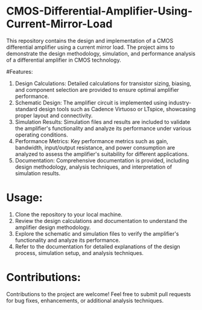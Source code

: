 # CMOS-Differential-Amplifier-Using-Current-Mirror-Load
This repository contains the design and implementation of a CMOS differential amplifier using a current mirror load. The project aims to demonstrate the design methodology, simulation, and performance analysis of a differential amplifier in CMOS technology.

#Features:
1. Design Calculations: Detailed calculations for transistor sizing, biasing, and component selection are provided to ensure optimal amplifier performance.
2. Schematic Design: The amplifier circuit is implemented using industry-standard design tools such as Cadence Virtuoso or LTspice, showcasing proper layout and connectivity.
3. Simulation Results: Simulation files and results are included to validate the amplifier's functionality and analyze its performance under various operating conditions.
4. Performance Metrics: Key performance metrics such as gain, bandwidth, input/output resistance, and power consumption are analyzed to assess the amplifier's suitability for different applications.
5. Documentation: Comprehensive documentation is provided, including design methodology, analysis techniques, and interpretation of simulation results.

# Usage:
1. Clone the repository to your local machine.
2. Review the design calculations and documentation to understand the amplifier design methodology.
3. Explore the schematic and simulation files to verify the amplifier's functionality and analyze its performance.
4. Refer to the documentation for detailed explanations of the design process, simulation setup, and analysis techniques.

# Contributions:
Contributions to the project are welcome! Feel free to submit pull requests for bug fixes, enhancements, or additional analysis techniques.

